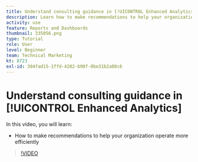 ```yaml
---
title: Understand consulting guidance in [!UICONTROL Enhanced Analytics]
description: Learn how to make recommendations to help your organization operate more efficiently in Workfront.
activity: use
feature: Reports and Dashboards
thumbnail: 335056.png
type: Tutorial
role: User
level: Beginner
team: Technical Marketing
kt: 8723
exl-id: 304fad15-1ffd-4282-b90f-0be31b2a08c6
---
```

# Understand consulting guidance in [!UICONTROL Enhanced Analytics]

In this video, you will learn:

* How to make recommendations to help your organization operate more efficiently

>[!VIDEO](https://video.tv.adobe.com/v/335056/?quality=12)

